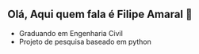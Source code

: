  ## Olá, Aqui quem fala é Filipe Amaral 👋

- Graduando em Engenharia Civil
- Projeto de pesquisa baseado em python
